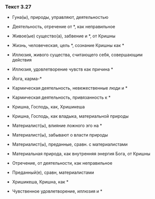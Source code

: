### Текст 3.27

- Гуна(ы), природы, управляют, деятельностью

- Деятельность, отречение от *, как неправильное

- Живое(ые) существо(а), забвение и *, от Кришны

- Жизнь, человеческая, цель *, сознание Кришны как *

- Иллюзия, живого существа, считающего себя, совершающим действия

- Иллюзия, удовлетворение чувств как причина *

- Йога, карма-*

- Кармическая деятельность, невежественные люди и *

- Кармическая деятельность, привязанность к *

- Кришна, Господь, как, Хришикеша

- Кришна, Господь, как владыка, материальной природы

- Материалист(ы), влияние ложного эго на *

- Материалист(ы), забывают о власти природы

- Материалист(ы), преданные, сравн. с материалистами

- Материальная природа, как внутренняя энергия Бога, от Кришны

- Отречение, от деятельности, как неправильное

- Преданный(е), сравн, материалистами

- Хришикеша, Кришна, как *

- Чувственное удовлетворение, иллюзия и *
	
